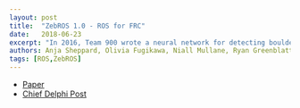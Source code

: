 ```yaml
---
layout: post
title:  "ZebROS 1.0 - ROS for FRC"
date:   2018-06-23
excerpt: "In 2016, Team 900 wrote a neural network for detecting boulders. Last year, we implemented the Robot Operating System, ROS, into our vision code to facilitate communication between multiple processors. But this year, we’ve gone above and beyond what anyone thought we would be crazy enough to attempt. We transitioned our entire robot code -- including hardware control -- into ROS."
authors: Anja Sheppard, Olivia Fugikawa, Niall Mullane, Ryan Greenblatt, Kevin Jaget
tags: [ROS,ZebROS]
---
```

<ul style="text-align:left">
  <li><a href="" target="\_blank">Paper</a></li>
  <li><a href="" target="\_blank">Chief Delphi Post</a></li>
</ul>
